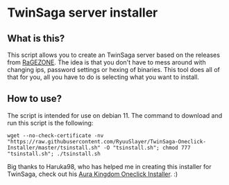 # TwinSaga server installer

## What is this?
This script allows you to create an TwinSaga server based on the releases from [RaGEZONE](https://forum.ragezone.com/threads/release-x-legend-server-files-ffo-ffo2-aro-djo-dso-sdo.1217568). The idea is that you don't have to mess around with changing ips, password settings or hexing of binaries. This tool does all of that for you, all you have to do is selecting what you want to install.

## How to use?
The script is intended for use on debian 11. The command to download and run this script is the following:
```shell
wget --no-check-certificate -nv "https://raw.githubusercontent.com/RyuuSlayer/TwinSaga-Oneclick-Installer/master/tsinstall.sh" -O "tsinstall.sh"; chmod 777 "tsinstall.sh"; ./tsinstall.sh
```
Big thanks to Haruka98, who has helped me in creating this installer for TwinSaga, check out his [Aura Kingdom Oneclick Installer](https://github.com/haruka98/ak_oneclick_installer). :)
